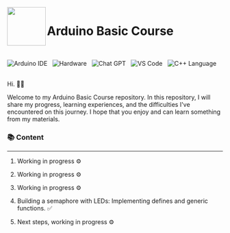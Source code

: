 

<img align="left" width="90" height="90" src="Users/PedroVitorPereira/Documents/GitHub/Basic-Arduino-Course/Images/arduino.png">
<p vertical-align="middle"><h1>  Arduino Basic Course</h1></p>
&nbsp;&nbsp;&nbsp;&nbsp;&nbsp;&nbsp;&nbsp;&nbsp;&nbsp;&nbsp;&nbsp;&nbsp;&nbsp;&nbsp;&nbsp;&nbsp;&nbsp;&nbsp;&nbsp;&nbsp;&nbsp;&nbsp;&nbsp;&nbsp;&nbsp;&nbsp;
&nbsp;&nbsp;

![Arduino IDE](https://img.shields.io/badge/Arduino_IDE-00979D?style=for-the-badge&logo=arduino&logoColor=white)&nbsp;&nbsp;
![Hardware](https://img.shields.io/badge/Arduino-00979D?style=for-the-badge&logo=Arduino&logoColor=white)&nbsp;&nbsp;
![Chat GPT](https://img.shields.io/badge/chatGPT-74aa9c?style=for-the-badge&logo=openai&logoColor=white)&nbsp;&nbsp;
![VS Code](https://img.shields.io/badge/Visual_Studio_Code-0078D4?style=for-the-badge&logo=visual%20studio%20code&logoColor=white)&nbsp;&nbsp;
![C++ Language](https://img.shields.io/badge/C%2B%2B-00599C?style=for-the-badge&logo=c%2B%2B&logoColor=white)

<br>
Hi.&nbsp;👋🏻 &nbsp;

<br>

Welcome to my Arduino Basic Course repository. In this repository, I will share my progress, learning experiences, and the difficulties I've encountered on this journey. I hope that you enjoy and can learn something from my materials.
<br>

### 📚 Content
<hr>

1.  Working in progress ⚙️

2. Working in progress ⚙️

3. Working in progress ⚙️

4. Building a semaphore with LEDs: Implementing defines and generic functions. ✅

5. Next steps, working in progress ⚙️


 



